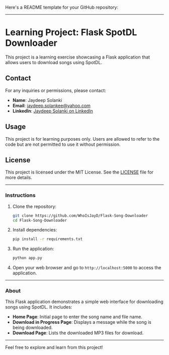 Here's a README template for your GitHub repository:

---

# Learning Project: Flask SpotDL Downloader

This project is a learning exercise showcasing a Flask application that allows users to download songs using SpotDL.

## Contact

For any inquiries or permissions, please contact:

- **Name**: Jaydeep Solanki
- **Email**: jaydeep.solankee@yahoo.com
- **LinkedIn**: [Jaydeep Solanki on LinkedIn](https://www.linkedin.com/in/jaydeep-solanki-79ab61253/)

## Usage

This project is for learning purposes only. Users are allowed to refer to the code but are not permitted to use it without permission.

## License

This project is licensed under the MIT License. See the [LICENSE](LICENSE) file for more details.

---

### Instructions

1. Clone the repository:
   ```bash
   git clone https://github.com/WhoIsJayD/Flask-Song-Downloader
   cd Flask-Song-Downloader
   ```

2. Install dependencies:
   ```bash
   pip install -r requirements.txt
   ```

3. Run the application:
   ```bash
   python app.py
   ```

4. Open your web browser and go to `http://localhost:5000` to access the application.

---

### About

This Flask application demonstrates a simple web interface for downloading songs using SpotDL. It includes:

- **Home Page**: Initial page to enter the song name and file name.
- **Download in Progress Page**: Displays a message while the song is being downloaded.
- **Download Page**: Lists the downloaded MP3 files for download.

---

Feel free to explore and learn from this project!


